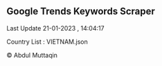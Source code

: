 

## Google Trends Keywords Scraper 
 
Last Update 21-01-2023 , 14:04:17

Country List :
VIETNAM.json



© Abdul Muttaqin 

